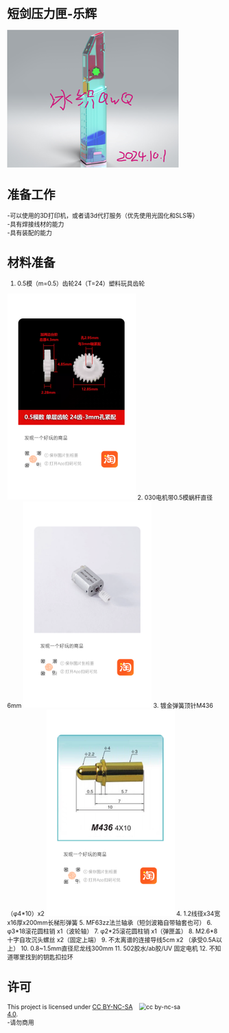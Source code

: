 # 短剑压力匣-乐辉  

<img src="https://github.com/NekoKori/PressureMag-for-KirssVector-Lehui/blob/main/Images/Render-1.png" width="400">

# 准备工作
  -可以使用的3D打印机，或者请3d代打服务（优先使用光固化和SLS等）  
  -具有焊接线材的能力  
  -具有装配的能力   
  
# 材料准备
  1. 0.5模（m=0.5）齿轮24（T=24）塑料玩具齿轮  
  <img src="https://github.com/NekoKori/PressureMag-for-KirssVector-Lehui/blob/main/Images/tb_image_1.jpg" width="300">
  2. 030电机带0.5模蜗杆直径6mm
  <img src="https://github.com/NekoKori/PressureMag-for-KirssVector-Lehui/blob/main/Images/tb_image_2.jpg" width="300">
  3. 镀金弹簧顶针M436（φ4*10）x2
  <img src="https://github.com/NekoKori/PressureMag-for-KirssVector-Lehui/blob/main/Images/tb_image_3.jpg" width="300">
  4. 1.2线径x34宽x16厚x200mm长梯形弹簧
  5. MF63zz法兰轴承（短剑波箱自带轴套也可）
  6. φ3*18滚花圆柱销 x1（波轮轴）
  7. φ2*25滚花圆柱销 x1（弹匣盖）
  8. M2.6*8十字自攻沉头螺丝 x2（固定上端）
  9. 不太离谱的连接导线5cm x2 （承受0.5A以上）
  10. 0.8~1.5mm直径尼龙线300mm
  11.  502胶水/ab胶/UV 固定电机
  12.  不知道哪里找到的钥匙扣拉环

  
# 许可

<img src="https://mirrors.creativecommons.org/presskit/buttons/88x31/png/by-nc-sa.png" alt="cc by-nc-sa" width="196" height="62" style="float:right">

This project is licensed under [CC BY-NC-SA 4.0](https://creativecommons.org/licenses/by-nc-sa/4.0/legalcode.en).  
  -请勿商用  
